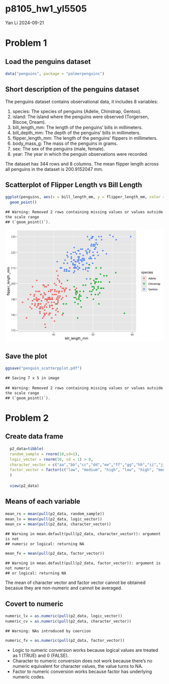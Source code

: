 p8105_hw1_yl5505
================
Yan Li
2024-09-21

# Problem 1

## Load the penguins dataset

``` r
data("penguins", package = "palmerpenguins")
```

## Short description of the penguins dataset

The penguins dataset contains observational data, it includes 8
variables:

1.  species: The species of penguins (Adelie, Chinstrap, Gentoo).
2.  island: The island where the penguins were observed (Torgersen,
    Biscoe, Dream).
3.  bill_length_mm: The length of the penguins’ bills in millimeters.
4.  bill_depth_mm: The depth of the penguins’ bills in millimeters.
5.  flipper_length_mm: The length of the penguins’ flippers in
    millimeters.
6.  body_mass_g: The mass of the penguins in grams.
7.  sex: The sex of the penguins (male, female).
8.  year: The year in which the penguin observations were recorded.

The dataset has 344 rows and 8 columns. The mean flipper length across
all penguins in the dataset is 200.9152047 mm.

## Scatterplot of Flipper Length vs Bill Length

``` r
ggplot(penguins, aes(x = bill_length_mm, y = flipper_length_mm, color = species)) +
  geom_point()
```

    ## Warning: Removed 2 rows containing missing values or values outside the scale range
    ## (`geom_point()`).

![](p8105_hw1_yl5505_files/figure-gfm/scatterplot-1.png)<!-- -->

## Save the plot

``` r
ggsave("penguin_scatterpplot.pdf")
```

    ## Saving 7 x 5 in image

    ## Warning: Removed 2 rows containing missing values or values outside the scale range
    ## (`geom_point()`).

# Problem 2

## Create data frame

``` r
  p2_data=tibble(
  random_sample = rnorm(10,sd=1), 
  logic_vector = rnorm(10, sd = 1) > 0, 
  character_vector = c("aa","bb","cc","dd","ee","ff","gg","hh","ii","jj"),
  factor_vector = factor(c("low", "medium", "high", "low", "high", "medium", "low", "high", "medium", "low"))
  )
 
  view(p2_data)
```

## Means of each variable

``` r
mean_rs = mean(pull(p2_data, random_sample))
mean_lv = mean(pull(p2_data, logic_vector))
mean_cv = mean(pull(p2_data, character_vector))
```

    ## Warning in mean.default(pull(p2_data, character_vector)): argument is not
    ## numeric or logical: returning NA

``` r
mean_fv = mean(pull(p2_data, factor_vector)) 
```

    ## Warning in mean.default(pull(p2_data, factor_vector)): argument is not numeric
    ## or logical: returning NA

The mean of character vector and factor vector cannot be obtained
becasue they are non-numeric and cannot be averaged.

## Covert to numeric

``` r
numeric_lv = as.numeric(pull(p2_data, logic_vector))
numeric_cv = as.numeric(pull(p2_data, character_vector))
```

    ## Warning: NAs introduced by coercion

``` r
numeric_fv = as.numeric(pull(p2_data, factor_vector))
```

- Logic to numeric conversion works because logical values are treated
  as 1 (TRUE) and 0 (FALSE).
- Character to numeric conversion does not work because there’s no
  numeric equivalent for character values, the value turns to NA.
- Factor to numeric conversion works because factor has underlying
  numeric codes.

